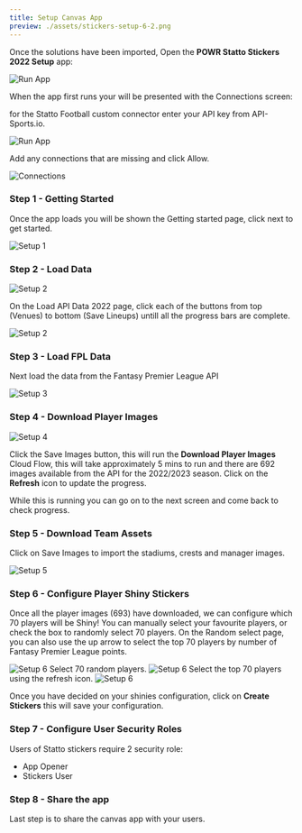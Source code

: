 ```yaml
---
title: Setup Canvas App
preview: ./assets/stickers-setup-6-2.png
---
```


Once the solutions have been imported, Open the **POWR Statto Stickers 2022 Setup** app:

![Run App](./assets/runsetup.png)

When the app first runs your will be presented with the Connections screen:

for the Statto Football custom connector enter your API key from API-Sports.io.

![Run App](./assets/enter-api-key.png)

Add any connections that are missing and click Allow.

![Connections](./assets/connections.png)

### Step 1 - Getting Started

Once the app loads you will be shown the Getting started page, click next to get started.

![Setup 1](./assets/stickers-setup-1.png)

### Step 2 - Load Data

![Setup 2](./assets/stickers-setup-2.png)

On the Load API Data 2022 page, click each of the buttons from top (Venues) to bottom (Save Lineups) untill all the progress bars are complete.

![Setup 2](./assets/stickers-setup-2.png)

### Step 3 - Load FPL Data

Next load the data from the Fantasy Premier League API

![Setup 3](./assets/stickers-setup-3.png)

### Step 4 - Download Player Images

![Setup 4](./assets/stickers-setup-4.png)

Click the Save Images button, this will run the **Download Player Images** Cloud Flow, this will take approximately 5 mins to run and there are 692 images available from the API for the 2022/2023 season. Click on the **Refresh** icon to update the progress.

While this is running you can go on to the next screen and come back to check progress.

### Step 5 - Download Team Assets
Click on Save Images to import the stadiums, crests and manager images.

![Setup 5](./assets/stickers-setup-5.png)

### Step 6 - Configure Player Shiny Stickers

Once all the player images (693) have downloaded, we can configure which 70 players will be Shiny! You can manually select your favourite players, or check the box to randomly select 70 players. On the Random select page, you can also use the up arrow to select the top 70 players by number of Fantasy Premier League points.

![Setup 6](./assets/stickers-setup-6-1.png)
Select 70 random players.
![Setup 6](./assets/stickers-setup-6-2.png)
Select the top 70 players using the refresh icon.
![Setup 6](./assets/stickers-setup-6-3.png)

Once you have decided on your shinies configuration, click on **Create Stickers** this will save your configuration.

### Step 7 - Configure User Security Roles
Users of Statto stickers require 2 security role:

- App Opener
- Stickers User

### Step 8 - Share the app

Last step is to share the canvas app with your users.